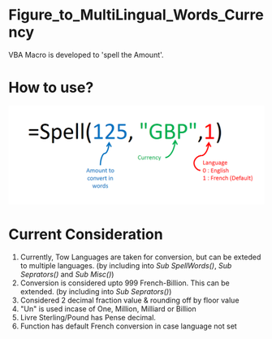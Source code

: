 # Figure_to_MultiLingual_Words_Currency
VBA Macro is developed to 'spell the Amount'.

# How to use?

![Use Spell Function](Github_Spell.png)

# Current Consideration
1. Currently, Tow Languages are taken for conversion, but can be exteded to multiple languages. (by including into *Sub SpellWords()*, *Sub Seprators()* and *Sub Misc()*)
2. Conversion is considered upto 999 French-Billion. This can be extended. (by including into *Sub Seprators()*)
3. Considered 2 decimal fraction value & rounding off by floor value
4. "Un" is used incase of One, Million, Milliard or Billion
5. Livre Sterling/Pound has Pense decimal.
6. Function has default French conversion in case language not set
